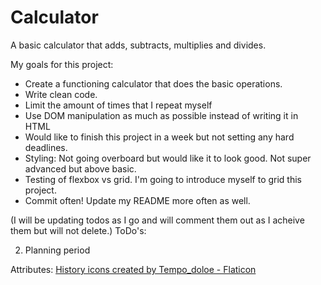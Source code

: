 # Calculator
A basic calculator that adds, subtracts, multiplies and divides.

My goals for this project:
- Create a functioning calculator that does the basic operations.
- Write clean code.
- Limit the amount of times that I repeat myself
- Use DOM manipulation as much as possible instead of writing it in HTML
- Would like to finish this project in a week but not setting any hard deadlines.
- Styling: Not going overboard but would like it to look good. Not super advanced but above basic.
- Testing of flexbox vs grid. I'm going to introduce myself to grid this project.
- Commit often! Update my README more often as well.

(I will be updating todos as I go and will comment them out as I acheive them but will not delete.)
ToDo's:
<!-- 1. Link CSS and JS files to HTML -->
2. Planning period





Attributes:
<a href="https://www.flaticon.com/free-icons/history" title="history icons">History icons created by Tempo_doloe - Flaticon</a>